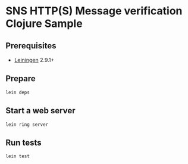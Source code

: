 # SNS HTTP(S) Message verification Clojure Sample

## Prerequisites

* [Leiningen](https://github.com/technomancy/leiningen) 2.9.1+

## Prepare

    lein deps

## Start a web server

    lein ring server

## Run tests

    lein test
